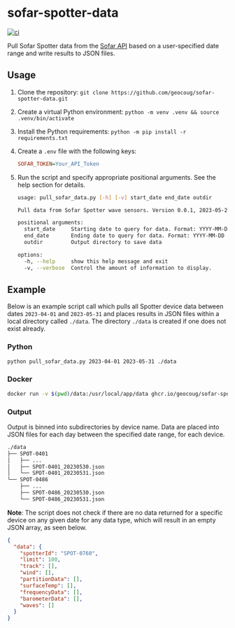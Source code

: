 # sofar-spotter-data

[![ci](https://github.com/geocoug/sofar-spotter-data/actions/workflows/ci-cd.yml/badge.svg)](https://github.com/geocoug/sofar-spotter-data/actions/workflows/ci-cd.yml)

Pull Sofar Spotter data from the [Sofar API](https://docs.sofarocean.com/spotter-and-smart-mooring/spotter-data/wave-data) based on a user-specified date range and write results to JSON files.

## Usage

1. Clone the repository: `git clone https://github.com/geocoug/sofar-spotter-data.git`

1. Create a virtual Python environment: `python -m venv .venv && source .venv/bin/activate`

1. Install the Python requirements: `python -m pip install -r requirements.txt`

1. Create a `.env` file with the following keys:

    ```ini
    SOFAR_TOKEN=Your_API_Token
    ```

1. Run the script and specify appropriate positional arguments. See the help section for details.

    ```sh
    usage: pull_sofar_data.py [-h] [-v] start_date end_date outdir

    Pull data from Sofar Spotter wave sensors. Version 0.0.1, 2023-05-25

    positional arguments:
      start_date     Starting date to query for data. Format: YYYY-MM-DD
      end_date       Ending date to query for data. Format: YYYY-MM-DD
      outdir         Output directory to save data

    options:
      -h, --help     show this help message and exit
      -v, --verbose  Control the amount of information to display.
    ```

## Example

Below is an example script call which pulls all Spotter device data between dates `2023-04-01` and `2023-05-31` and places results in JSON files within a local directory called `./data`. The directory `./data` is created if one does not exist already.

### Python

  ```sh
  python pull_sofar_data.py 2023-04-01 2023-05-31 ./data
  ```

### Docker

```sh
docker run -v $(pwd)/data:/usr/local/app/data ghcr.io/geocoug/sofar-spotter-data -v 2023-04-01 2023-05-31 ./data
```

### Output

Output is binned into subdirectories by device name. Data are placed into JSON files for each day between the specified date range, for each device.

```txt
./data
├── SPOT-0401
│   ├── ...
│   ├── SPOT-0401_20230530.json
│   └── SPOT-0401_20230531.json
└── SPOT-0486
    ├── ...
    ├── SPOT-0486_20230530.json
    └── SPOT-0486_20230531.json
```

**Note**: The script does not check if there are no data returned for a specific device on any given date for any data type, which will result in an empty JSON array, as seen below.

```json
{
  "data": {
    "spotterId": "SPOT-0760",
    "limit": 100,
    "track": [],
    "wind": [],
    "partitionData": [],
    "surfaceTemp": [],
    "frequencyData": [],
    "barometerData": [],
    "waves": []
  }
}
```
